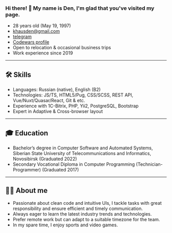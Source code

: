 ### Hi there! 👋 My name is Den, I'm glad that you've visited my page.

*  28 years old (May 19, 1997)  
*  khausden@gmail.com  
*  [telegram](https://t.me/dh_engineer)  
*  [Codewars profile](https://www.codewars.com/users/dk-97)  
*  Open to relocation & occasional business trips  
*  Work experience since 2019  

---

## 🛠️ Skills

*  Languages: Russian (native), English (B2)  
*  Technologies: JS/TS, HTML5/Pug, СSS/SCSS, REST API, Vue/Nuxt/Quasar/React, Git & etc.  
*  Experience with 1C-Bitrix, PHP, Yii2, PostgreSQL, Bootstrap  
*  Expert in Adaptive & Cross-browser layout  

---

## 🎓 Education

*  Bachelor’s degree in Computer Software and Automated Systems, Siberian State University of Telecommunications and Informatics, Novosibirsk (Graduated 2022)
*  Secondary Vocational Diploma in Computer Programming (Technician-Programmer) (Graduated 2017)

---

## 🙋‍♂️ About me

*  Passionate about clean code and intuitive UIs, I tackle tasks with great responsibility and ensure efficient and timely communication.  
*  Always eager to learn the latest industry trends and technologies.  
*  Prefer remote work but can adapt to a suitable timezone for the team.  
*  In my spare time, I enjoy sports and video games.  
